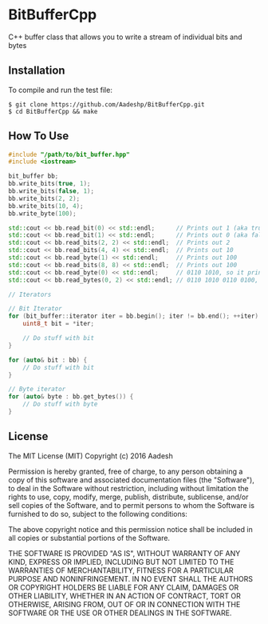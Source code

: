 # BitBufferCpp
C++ buffer class that allows you to write a stream of individual bits and bytes

## Installation

To compile and run the test file:
```
$ git clone https://github.com/Aadeshp/BitBufferCpp.git
$ cd BitBufferCpp && make
```

## How To Use

```c++
#include "/path/to/bit_buffer.hpp"
#include <iostream>

bit_buffer bb;
bb.write_bits(true, 1);
bb.write_bits(false, 1);
bb.write_bits(2, 2);
bb.write_bits(10, 4);
bb.write_byte(100);

std::cout << bb.read_bit(0) << std::endl;      // Prints out 1 (aka true)
std::cout << bb.read_bit(1) << std::endl;      // Prints out 0 (aka false)
std::cout << bb.read_bits(2, 2) << std::endl;  // Prints out 2
std::cout << bb.read_bits(4, 4) << std::endl;  // Prints out 10
std::cout << bb.read_byte(1) << std::endl;     // Prints out 100
std::cout << bb.read_bits(8, 8) << std::endl;  // Prints out 100
std::cout << bb.read_byte(0) << std::endl;     // 0110 1010, so it prints out 106
std::cout << bb.read_bytes(0, 2) << std::endl; // 0110 1010 0110 0100, so it prints out 27236

// Iterators

// Bit Iterator
for (bit_buffer::iterator iter = bb.begin(); iter != bb.end(); ++iter) {
    uint8_t bit = *iter;

    // Do stuff with bit
}

for (auto& bit : bb) {
    // Do stuff with bit
}

// Byte iterator
for (auto& byte : bb.get_bytes()) {
    // Do stuff with byte
}
```

## License

The MIT License (MIT)
Copyright (c) 2016 Aadesh

Permission is hereby granted, free of charge, to any person obtaining a copy of this software and associated documentation files (the "Software"), to deal in the Software without restriction, including without limitation the rights to use, copy, modify, merge, publish, distribute, sublicense, and/or sell copies of the Software, and to permit persons to whom the Software is furnished to do so, subject to the following conditions:

The above copyright notice and this permission notice shall be included in all copies or substantial portions of the Software.

THE SOFTWARE IS PROVIDED "AS IS", WITHOUT WARRANTY OF ANY KIND, EXPRESS OR IMPLIED, INCLUDING BUT NOT LIMITED TO THE WARRANTIES OF MERCHANTABILITY, FITNESS FOR A PARTICULAR PURPOSE AND NONINFRINGEMENT. IN NO EVENT SHALL THE AUTHORS OR COPYRIGHT HOLDERS BE LIABLE FOR ANY CLAIM, DAMAGES OR OTHER LIABILITY, WHETHER IN AN ACTION OF CONTRACT, TORT OR OTHERWISE, ARISING FROM, OUT OF OR IN CONNECTION WITH THE SOFTWARE OR THE USE OR OTHER DEALINGS IN THE SOFTWARE.

